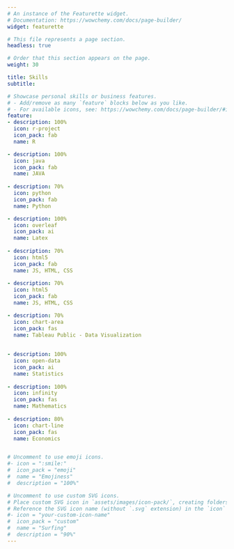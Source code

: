```yaml
---
# An instance of the Featurette widget.
# Documentation: https://wowchemy.com/docs/page-builder/
widget: featurette

# This file represents a page section.
headless: true

# Order that this section appears on the page.
weight: 30

title: Skills
subtitle:

# Showcase personal skills or business features.
# - Add/remove as many `feature` blocks below as you like.
# - For available icons, see: https://wowchemy.com/docs/page-builder/#icons
feature:
- description: 100%
  icon: r-project
  icon_pack: fab
  name: R

- description: 100%
  icon: java
  icon_pack: fab
  name: JAVA
  
- description: 70%
  icon: python
  icon_pack: fab
  name: Python

- description: 100%
  icon: overleaf
  icon_pack: ai
  name: Latex
  
- description: 70%
  icon: html5
  icon_pack: fab
  name: JS, HTML, CSS
  
- description: 70%
  icon: html5
  icon_pack: fab
  name: JS, HTML, CSS

- description: 70%
  icon: chart-area
  icon_pack: fas
  name: Tableau Public - Data Visualization
  
  
- description: 100%
  icon: open-data
  icon_pack: ai
  name: Statistics
  
- description: 100%
  icon: infinity
  icon_pack: fas
  name: Mathematics
  
- description: 80%
  icon: chart-line
  icon_pack: fas
  name: Economics


# Uncomment to use emoji icons.
#- icon = ":smile:"
#  icon_pack = "emoji"
#  name = "Emojiness"
#  description = "100%"  

# Uncomment to use custom SVG icons.
# Place custom SVG icon in `assets/images/icon-pack/`, creating folders if necessary.
# Reference the SVG icon name (without `.svg` extension) in the `icon` field.
#- icon = "your-custom-icon-name"
#  icon_pack = "custom"
#  name = "Surfing"
#  description = "90%"
---
```


